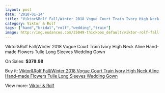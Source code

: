 ```yaml
---
layout: post
date: '2018-01-24'
title: "Viktor&Rolf Fall/Winter 2018 Vogue Court Train Ivory High Neck Aline Hand-made Flowers Tulle Long Sleeves Wedding Gown"
category: Viktor & Rolf
tags: ["hand","bridal","rolf","wedding","train"]
image: http://img.eudances.com/25049-thickbox_default/viktor-rolf-fall-winter-2018-vogue-court-train-ivory-high-neck-aline-hand-made-flowers-tulle-long-sleeves-wedding-gown.jpg
---
```

Viktor&Rolf Fall/Winter 2018 Vogue Court Train Ivory High Neck Aline Hand-made Flowers Tulle Long Sleeves Wedding Gown

On Sales: **$378.98**
<a href="https://www.eudances.com/en/viktor-rolf/8299-viktor-rolf-fall-winter-2018-vogue-court-train-ivory-high-neck-aline-hand-made-flowers-tulle-long-sleeves-wedding-gown.html"><amp-img layout="responsive" width="600" height="600" src="//img.eudances.com/25049-thickbox_default/viktor-rolf-fall-winter-2018-vogue-court-train-ivory-high-neck-aline-hand-made-flowers-tulle-long-sleeves-wedding-gown.jpg" alt="Viktor&Rolf Fall/Winter 2018 Vogue Court Train Ivory High Neck Aline Hand-made Flowers Tulle Long Sleeves Wedding Gown 0" /></a>
<a href="https://www.eudances.com/en/viktor-rolf/8299-viktor-rolf-fall-winter-2018-vogue-court-train-ivory-high-neck-aline-hand-made-flowers-tulle-long-sleeves-wedding-gown.html"><amp-img layout="responsive" width="600" height="600" src="//img.eudances.com/25051-thickbox_default/viktor-rolf-fall-winter-2018-vogue-court-train-ivory-high-neck-aline-hand-made-flowers-tulle-long-sleeves-wedding-gown.jpg" alt="Viktor&Rolf Fall/Winter 2018 Vogue Court Train Ivory High Neck Aline Hand-made Flowers Tulle Long Sleeves Wedding Gown 1" /></a>
<a href="https://www.eudances.com/en/viktor-rolf/8299-viktor-rolf-fall-winter-2018-vogue-court-train-ivory-high-neck-aline-hand-made-flowers-tulle-long-sleeves-wedding-gown.html"><amp-img layout="responsive" width="600" height="600" src="//img.eudances.com/25050-thickbox_default/viktor-rolf-fall-winter-2018-vogue-court-train-ivory-high-neck-aline-hand-made-flowers-tulle-long-sleeves-wedding-gown.jpg" alt="Viktor&Rolf Fall/Winter 2018 Vogue Court Train Ivory High Neck Aline Hand-made Flowers Tulle Long Sleeves Wedding Gown 2" /></a>

Buy it: [Viktor&Rolf Fall/Winter 2018 Vogue Court Train Ivory High Neck Aline Hand-made Flowers Tulle Long Sleeves Wedding Gown](https://www.eudances.com/en/viktor-rolf/8299-viktor-rolf-fall-winter-2018-vogue-court-train-ivory-high-neck-aline-hand-made-flowers-tulle-long-sleeves-wedding-gown.html "Viktor&Rolf Fall/Winter 2018 Vogue Court Train Ivory High Neck Aline Hand-made Flowers Tulle Long Sleeves Wedding Gown")

View more: [Viktor & Rolf](https://www.eudances.com/en/127-viktor-rolf "Viktor & Rolf")